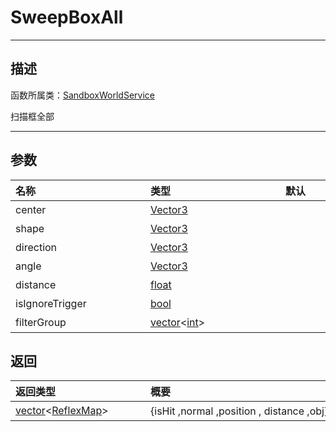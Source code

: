 

# SweepBoxAll
-----------------------------------------------------------------------------------------
## 描述

函数所属类：[SandboxWorldService](/Api/Class/GamePlay/SandboxWorldService.md)

扫描框全部

-----------------------------------------------------------------------------------------
## 参数

|<div style="width:200px">**名称**</div>|<div style="width:200px">**类型**</div>|<div style="width:200px">**默认**</div>|<div style="width:345px">**描述**</div>|
|:--------------------|:--------------------|:--------------------|:--------------------|
|center|[Vector3](/Api/DataType/Vector3.md)||中心点的世界坐标|
|shape|[Vector3](/Api/DataType/Vector3.md)||长、宽、高的一半大小|
|direction|[Vector3](/Api/DataType/Vector3.md)||朝向|
|angle|[Vector3](/Api/DataType/Vector3.md)||朝向角度|
|distance|[float](/Api/DataType/float.md)||检测距离|
|isIgnoreTrigger|[bool](/Api/DataType/bool.md)||是否忽略trigger类型|
|filterGroup|[vector](/Api/DataType/vector.md)\<[int](/Api/DataType/int.md)\>||过滤组，{1，2，3} 含有的数字组会被查询|



## 返回

|<div style="width:200px">**返回类型**</div>|<div style="width:800px">**概要**</div>|
|:---|:---|
|[vector](/Api/DataType/vector.md)\<[ReflexMap](/Api/DataType/ReflexMap.md)\>|{isHit  ,normal ,position , distance ,obj}数组|
